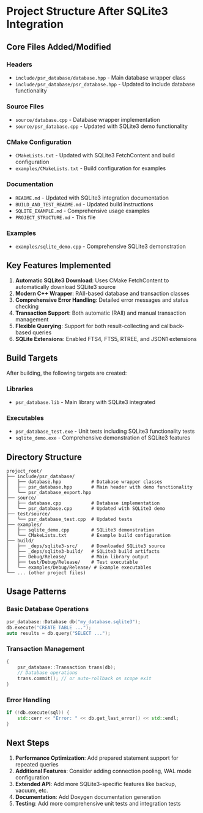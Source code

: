# Project Structure After SQLite3 Integration

## Core Files Added/Modified

### Headers
- `include/psr_database/database.hpp` - Main database wrapper class
- `include/psr_database/psr_database.hpp` - Updated to include database functionality

### Source Files
- `source/database.cpp` - Database wrapper implementation
- `source/psr_database.cpp` - Updated with SQLite3 demo functionality

### CMake Configuration
- `CMakeLists.txt` - Updated with SQLite3 FetchContent and build configuration
- `examples/CMakeLists.txt` - Build configuration for examples

### Documentation
- `README.md` - Updated with SQLite3 integration documentation
- `BUILD_AND_TEST_README.md` - Updated build instructions
- `SQLITE_EXAMPLE.md` - Comprehensive usage examples
- `PROJECT_STRUCTURE.md` - This file

### Examples
- `examples/sqlite_demo.cpp` - Comprehensive SQLite3 demonstration

## Key Features Implemented

1. **Automatic SQLite3 Download**: Uses CMake FetchContent to automatically download SQLite3 source
2. **Modern C++ Wrapper**: RAII-based database and transaction classes
3. **Comprehensive Error Handling**: Detailed error messages and status checking
4. **Transaction Support**: Both automatic (RAII) and manual transaction management
5. **Flexible Querying**: Support for both result-collecting and callback-based queries
6. **SQLite Extensions**: Enabled FTS4, FTS5, RTREE, and JSON1 extensions

## Build Targets

After building, the following targets are created:

### Libraries
- `psr_database.lib` - Main library with SQLite3 integrated

### Executables
- `psr_database_test.exe` - Unit tests including SQLite3 functionality tests
- `sqlite_demo.exe` - Comprehensive demonstration of SQLite3 features

## Directory Structure

```
project_root/
├── include/psr_database/
│   ├── database.hpp           # Database wrapper classes
│   ├── psr_database.hpp       # Main header with demo functionality
│   └── psr_database_export.hpp
├── source/
│   ├── database.cpp           # Database implementation
│   └── psr_database.cpp       # Updated with SQLite3 demo
├── test/source/
│   └── psr_database_test.cpp  # Updated tests
├── examples/
│   ├── sqlite_demo.cpp        # SQLite3 demonstration
│   └── CMakeLists.txt         # Example build configuration
├── build/
│   ├── _deps/sqlite3-src/     # Downloaded SQLite3 source
│   ├── _deps/sqlite3-build/   # SQLite3 build artifacts
│   ├── Debug/Release/         # Main library output
│   ├── test/Debug/Release/    # Test executable
│   └── examples/Debug/Release/ # Example executables
└── ... (other project files)
```

## Usage Patterns

### Basic Database Operations
```cpp
psr_database::Database db("my_database.sqlite3");
db.execute("CREATE TABLE ...");
auto results = db.query("SELECT ...");
```

### Transaction Management
```cpp
{
    psr_database::Transaction trans(db);
    // Database operations
    trans.commit(); // or auto-rollback on scope exit
}
```

### Error Handling
```cpp
if (!db.execute(sql)) {
    std::cerr << "Error: " << db.get_last_error() << std::endl;
}
```

## Next Steps

1. **Performance Optimization**: Add prepared statement support for repeated queries
2. **Additional Features**: Consider adding connection pooling, WAL mode configuration
3. **Extended API**: Add more SQLite3-specific features like backup, vacuum, etc.
4. **Documentation**: Add Doxygen documentation generation
5. **Testing**: Add more comprehensive unit tests and integration tests

